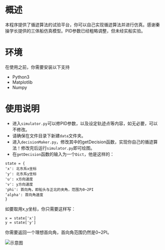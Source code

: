 # 概述
本程序提供了循迹算法的试验平台，你可以自己实现循迹算法并进行仿真。感谢秦操学长提供的三体船仿真模型。PID参数已经粗略调整，但未经实船实验。

# 环境
在使用之前，你需要安装以下支持
* Python3
* Matplotlib
* Numpy

# 使用说明
* 进入`simulator.py`可以修PID参数，以及设定轨迹点等内容，如无必要，可以不修改。
* 请确保在文件目录下新建`data`文件夹。
* 进入`decisionMaker.py`，修改其中的getDecision函数，实现你自己的循迹算法！修改完后运行`simulator.py`即可绘图。
* 在`getDecision`函数的输入为一个`Dict`，他是这样的：
```
state = {
'x': 北东系x坐标
'y': 北东系y坐标
'u': x方向速度
'v': y方向速度
'phi': 首向角，即船头与正北的夹角，范围为0~2PI
‘alpha': 首向角速度
}
```
如要取用x,y坐标，你只需要这样写：
```
x = state['x']
y = state['y']
```
你需要返回一个理想首向角，首向角范围仍然是0~2PI。


![示意图](https://github.com/PengZhenghao/Trimaran-Tracking-Algorithm-Simulation-Experiment-Platform/blob/master/example.png)
